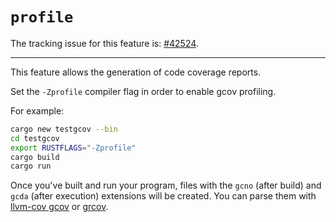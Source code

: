# `profile`

The tracking issue for this feature is: [#42524](https://github.com/rust-lang/rust/issues/42524).

------------------------

This feature allows the generation of code coverage reports.

Set the `-Zprofile` compiler flag in order to enable gcov profiling.

For example:
```Bash
cargo new testgcov --bin
cd testgcov
export RUSTFLAGS="-Zprofile"
cargo build
cargo run
```

Once you've built and run your program, files with the `gcno` (after build) and `gcda` (after execution) extensions will be created.
You can parse them with [llvm-cov gcov](http://llvm.org/docs/CommandGuide/llvm-cov.html#llvm-cov-gcov) or [grcov](https://github.com/mozilla/grcov).
